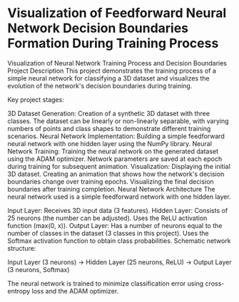 # Visualization of Feedforward Neural Network Decision Boundaries Formation During Training Process

Visualization of Neural Network Training Process and Decision Boundaries
Project Description
This project demonstrates the training process of a simple neural network for classifying a 3D dataset and visualizes the evolution of the network's decision boundaries during training.

Key project stages:

3D Dataset Generation: Creation of a synthetic 3D dataset with three classes. The dataset can be linearly or non-linearly separable, with varying numbers of points and class shapes to demonstrate different training scenarios.
Neural Network Implementation: Building a simple feedforward neural network with one hidden layer using the NumPy library.
Neural Network Training: Training the neural network on the generated dataset using the ADAM optimizer. Network parameters are saved at each epoch during training for subsequent animation.
Visualization:
Displaying the initial 3D dataset.
Creating an animation that shows how the network's decision boundaries change over training epochs.
Visualizing the final decision boundaries after training completion.
Neural Network Architecture
The neural network used is a simple feedforward network with one hidden layer.

Input Layer: Receives 3D input data (3 features).
Hidden Layer: Consists of 25 neurons (the number can be adjusted). Uses the ReLU activation function (max(0, x)).
Output Layer: Has a number of neurons equal to the number of classes in the dataset (3 classes in this project). Uses the Softmax activation function to obtain class probabilities.
Schematic network structure:

Input Layer (3 neurons) -> Hidden Layer (25 neurons, ReLU) -> Output Layer (3 neurons, Softmax)

The neural network is trained to minimize classification error using cross-entropy loss and the ADAM optimizer.
